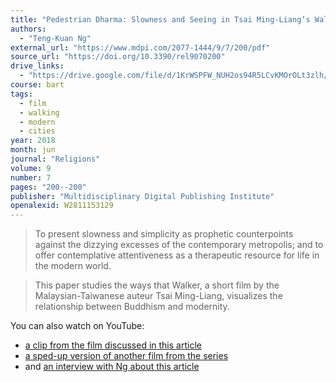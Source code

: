```yaml
---
title: "Pedestrian Dharma: Slowness and Seeing in Tsai Ming-Liang’s Walker"
authors:
  - "Teng-Kuan Ng"
external_url: "https://www.mdpi.com/2077-1444/9/7/200/pdf"
source_url: "https://doi.org/10.3390/rel9070200"
drive_links:
  - "https://drive.google.com/file/d/1KrWSPFW_NUH2os94R5LCvKMOrOLt3zlh/view?usp=drivesdk"
course: bart
tags:
  - film
  - walking
  - modern
  - cities
year: 2018
month: jun
journal: "Religions"
volume: 9
number: 7
pages: "200--200"
publisher: "Multidisciplinary Digital Publishing Institute"
openalexid: W2811153129
---
```



> To present slowness and simplicity as prophetic counterpoints against the dizzying excesses of the contemporary metropolis; and to offer contemplative attentiveness as a therapeutic resource for life in the modern world.

> This paper studies the ways that Walker, a short film by the Malaysian-Taiwanese auteur Tsai Ming-Liang, visualizes the relationship between Buddhism and modernity.

You can also watch on YouTube:
  - [a clip from the film discussed in this article](https://youtu.be/wakr9i2E-88)
  - [a sped-up version of another film from the series](https://youtu.be/0HGv3ItyTIY)
  - and [an interview with Ng about this article](https://youtu.be/7G6e5CR2ahI)
